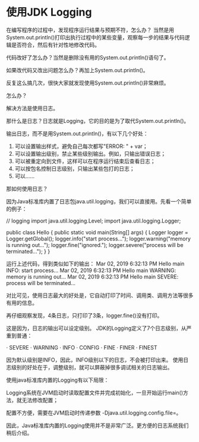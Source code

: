 # 使用JDK Logging

在编写程序的过程中，发现程序运行结果与预期不符，怎么办？
当然是用System.out.println()打印出执行过程中的某些变量，观察每一步的结果与代码逻辑是否符合，然后有针对性地修改代码。

代码改好了怎么办？当然是删除没有用的System.out.println()语句了。

如果改代码又改出问题怎么办？再加上System.out.println()。

反复这么搞几次，很快大家就发现使用System.out.println()非常麻烦。

怎么办？

解决方法是使用日志。

那什么是日志？日志就是Logging，它的目的是为了取代System.out.println()。

输出日志，而不是用System.out.println()，有以下几个好处：

1. 可以设置输出样式，避免自己每次都写"ERROR: " + var；
2. 可以设置输出级别，禁止某些级别输出。例如，只输出错误日志；
3. 可以被重定向到文件，这样可以在程序运行结束后查看日志；
4. 可以按包名控制日志级别，只输出某些包打的日志；
5. 可以……

那如何使用日志？

因为Java标准库内置了日志包java.util.logging，我们可以直接用。先看一个简单的例子：

// logging
import java.util.logging.Level;
import java.util.logging.Logger;

public class Hello {
    public static void main(String[] args) {
        Logger logger = Logger.getGlobal();
        logger.info("start process...");
        logger.warning("memory is running out...");
        logger.fine("ignored.");
        logger.severe("process will be terminated...");
    }
}

运行上述代码，得到类似如下的输出：
Mar 02, 2019 6:32:13 PM Hello main
INFO: start process...
Mar 02, 2019 6:32:13 PM Hello main
WARNING: memory is running out...
Mar 02, 2019 6:32:13 PM Hello main
SEVERE: process will be terminated...

对比可见，使用日志最大的好处是，它自动打印了时间、调用类、调用方法等很多有用的信息。

再仔细观察发现，4条日志，只打印了3条，logger.fine()没有打印。

这是因为，日志的输出可以设定级别。
JDK的Logging定义了7个日志级别，从严重到普通：

· SEVERE
· WARNING
· INFO
· CONFIG
· FINE
· FINER
· FINEST

因为默认级别是INFO，因此，INFO级别以下的日志，不会被打印出来。
使用日志级别的好处在于，调整级别，就可以屏蔽掉很多调试相关的日志输出。

使用java标准库内置的Logging有以下局限：

Logging系统在JVM启动时读取配置文件并完成初始化，一旦开始运行main()方法，就无法修改配置；

配置不方便，需要在JVM启动时传递参数 -Djava.util.logging.config.file=<config-file-name>。

因此，Java标准库内置的Logging使用并不是非常广泛。更方便的日志系统我们稍后介绍。















































































